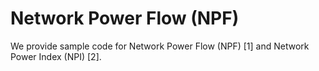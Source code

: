# Network Power Flow (NPF)
We provide sample code for Network Power Flow (NPF) [1] and Network Power Index (NPI) [2].
